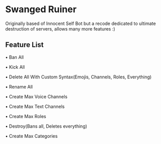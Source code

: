 # Swanged Ruiner

Originally based of Innocent Self Bot but a recode dedicated to ultimate destruction of servers, allows many more features :)

## Feature List

• Ban All

• Kick All

• Delete All With Custom Syntax(Emojis, Channels, Roles, Everything)

• Rename All

• Create Max Voice Channels

• Create Max Text Channels

• Create Max Roles 

• Destroy(Bans all, Deletes everything)

• Create Max Categories 
